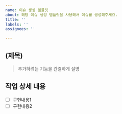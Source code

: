 ```yaml
---
name: 이슈 생성 템플릿
about: 해당 이슈 생성 템플릿을 사용해서 이슈를 생성해주세요.
title: ''
labels: ''
assignees: ''

---
```


## (제목)

> 추가하려는 기능을 간결하게 설명

## 작업 상세 내용

- [ ] 구현내용1
- [ ] 구현내용2
